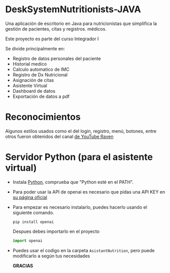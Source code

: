 # DeskSystemNutritionists-JAVA

Una aplicación de escritorio en Java para nutricionistas que simplifica la gestión de pacientes, citas y registros. médicos.

Este proyecto es parte del curso Integrador I

Se divide principalmente en:
* Registro de datos personales del paciente
* Historial medico
* Calculo automatico de IMC
* Registro de Dx Nutricional
* Asignación de citas
* Asistente Virtual
* Dashboard de datos
* Exportación de datos a pdf
  
# Reconocimientos

Algunos estilos usados como el del login, registro, menú, botones, entre otros fueron obtenidos del canal [de YouTube Raven](https://www.youtube.com/@LaingRaven)

# Servidor Python (para el asistente virtual)

* Instala [Python](https://www.python.org/downloads/), comprueba que "Python esté en el PATH".
* Para poder usar la API de openai es necesario que pidas una API KEY en [su página oficial](https://platform.openai.com/docs/api-reference)
* Para empezar es necesario instalarlo, puedes hacerlo usando el siguiente comando.
  ```
  pip install openai
  ```
   Despues debes importarlo en el proyecto
  ```python
  import openai
  ```
* Puedes usar el codigo en la carpeta `AsistantNutrition`, pero puede modificarlo a según tus necesidades

  **GRACIAS**
